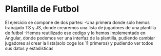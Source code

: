 # Plantilla de Futbol

El ejercicio se compone de dos partes:
  -Una primera donde solo hemos trabajado TS y JS, donde crearemos una lista de jugadores de una plantilla de futbol
  -Hemos reutilizado ese codigo y lo hemos implementado en Angular, donde podemos ver una interfaz de la plantilla, pudiendo cambiar jugadores
   al crear la lista(solo coge los 11 primeros) y pudiendo ver todos sus datos y estadisticas
   
